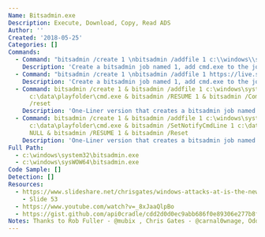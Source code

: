 ```yaml
---
Name: Bitsadmin.exe
Description: Execute, Download, Copy, Read ADS
Author: ''
Created: '2018-05-25'
Categories: []
Commands:
  - Command: "bitsadmin /create 1 \nbitsadmin /addfile 1 c:\\windows\\system32\\cmd.exe c:\\data\\playfolder\\cmd.exe \nbitsadmin /SetNotifyCmdLine 1 c:\\data\\playfolder\\1.txt:cmd.exe NULL \nbitsadmin /RESUME 1 \nbitsadmin /complete 1"
    Description: 'Create a bitsadmin job named 1, add cmd.exe to the job, configure the job to run the target command, then resume and complete the job.'
  - Command: "bitsadmin /create 1 \nbitsadmin /addfile 1 https://live.sysinternals.com/autoruns.exe c:\\data\\playfolder\\autoruns.exe \nbitsadmin /RESUME 1 \nbitsadmin /complete 1"
    Description: 'Create a bitsadmin job named 1, add cmd.exe to the job, configure the job to run the target command, then resume and complete the job.'
  - Command: bitsadmin /create 1 & bitsadmin /addfile 1 c:\windows\system32\cmd.exe
      c:\data\playfolder\cmd.exe & bitsadmin /RESUME 1 & bitsadmin /Complete 1 & bitsadmin
      /reset
    Description: 'One-Liner version that creates a bitsadmin job named 1, add cmd.exe to the job, configure the job to run the target command, then resume and complete the job.'
  - Command: bitsadmin /create 1 & bitsadmin /addfile 1 c:\windows\system32\cmd.exe
      c:\data\playfolder\cmd.exe & bitsadmin /SetNotifyCmdLine 1 c:\data\playfolder\1.txt:cmd.exe
      NULL & bitsadmin /RESUME 1 & bitsadmin /Reset
    Description: 'One-Liner version that creates a bitsadmin job named 1, add cmd.exe to the job, configure the job to run the target command, then resume and complete the job.'
Full Path:
  - c:\windows\system32\bitsadmin.exe
  - c:\windows\sysWOW64\bitsadmin.exe
Code Sample: []
Detection: []
Resources:
  - https://www.slideshare.net/chrisgates/windows-attacks-at-is-the-new-black-26672679
    - Slide 53
  - https://www.youtube.com/watch?v=_8xJaaQlpBo
  - https://gist.github.com/api0cradle/cdd2d0d0ec9abb686f0e89306e277b8f
Notes: Thanks to Rob Fuller - @mubix , Chris Gates - @carnal0wnage, Oddvar Moe - @oddvarmoe
---
```

